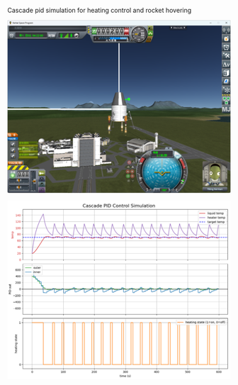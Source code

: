 Cascade pid simulation for heating control and rocket hovering


![image](./image.png)



![image2](./Figure_1.png)